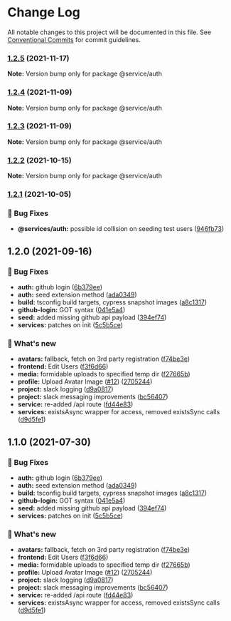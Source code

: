 # Change Log

All notable changes to this project will be documented in this file.
See [Conventional Commits](https://conventionalcommits.org) for commit guidelines.

### [1.2.5](https://github.com/furystack/multiverse/compare/@service/auth@1.2.4...@service/auth@1.2.5) (2021-11-17)

**Note:** Version bump only for package @service/auth






### [1.2.4](https://github.com/furystack/multiverse/compare/@service/auth@1.2.3...@service/auth@1.2.4) (2021-11-09)

**Note:** Version bump only for package @service/auth






### [1.2.3](https://github.com/furystack/multiverse/compare/@service/auth@1.2.2...@service/auth@1.2.3) (2021-11-09)

**Note:** Version bump only for package @service/auth






### [1.2.2](https://github.com/furystack/multiverse/compare/@service/auth@1.2.1...@service/auth@1.2.2) (2021-10-15)

**Note:** Version bump only for package @service/auth






### [1.2.1](https://github.com/furystack/multiverse/compare/@service/auth@1.2.0...@service/auth@1.2.1) (2021-10-05)


### 🐛 Bug Fixes

* **@services/auth:** possible id collision on seeding test users ([946fb73](https://github.com/furystack/multiverse/commit/946fb7358d20f3daee0776d38f953c7f1f1845f4))




## 1.2.0 (2021-09-16)


### 🐛 Bug Fixes

* **auth:** github login ([6b379ee](https://github.com/furystack/multiverse/commit/6b379eec7d2a58de14bcd1f71cf9c9e6cf1f87cb))
* **auth:** seed extension method ([ada0349](https://github.com/furystack/multiverse/commit/ada03496f7ed5a016f896f9f2091f89b172afdb6))
* **build:** tsconfig build targets, cypress snapshot images ([a8c1317](https://github.com/furystack/multiverse/commit/a8c1317c82b53751be6794cef6d5701c091da5cf))
* **github-login:** GOT syntax ([041e5a4](https://github.com/furystack/multiverse/commit/041e5a430eeb869d5a6e1589fe13d909a58dc102))
* **seed:** added missing github api payload ([394ef74](https://github.com/furystack/multiverse/commit/394ef74a47a3279a6ba4db252436456476a6d7f2))
* **services:** patches on init ([5c5b5ce](https://github.com/furystack/multiverse/commit/5c5b5ce5f27ce13a7f8f6995aedf1fcfa33ed5c9))


### 🚀 What's new

* **avatars:** fallback, fetch on 3rd party registration ([f74be3e](https://github.com/furystack/multiverse/commit/f74be3e57e2dbefef7abd5cb1383d5336a73e652))
* **frontend:** Edit Users ([f3f6d66](https://github.com/furystack/multiverse/commit/f3f6d662a619a53c4915a466e092545b2c4ac360))
* **media:** formidable uploads to specified temp dir ([f27665b](https://github.com/furystack/multiverse/commit/f27665b894d5e35083eda30bb11cdaa87589d64e))
* **profile:** Upload Avatar Image ([#12](https://github.com/furystack/multiverse/issues/12)) ([2705244](https://github.com/furystack/multiverse/commit/2705244f3670f46f2529adc61156c8593e14fd6a))
* **project:** slack logging ([d9a0817](https://github.com/furystack/multiverse/commit/d9a08174e29fe767f3c37747a4f962083748ba7c))
* **project:** slack messaging improvements ([bc56407](https://github.com/furystack/multiverse/commit/bc564075f2cefe984de0a37bd7cb043b7a3e0cbf))
* **service:** re-added /api route ([fd44e83](https://github.com/furystack/multiverse/commit/fd44e8335bf276e878424ee8c478e9681cc11e45))
* **services:** existsAsync wrapper for access, removed existsSync calls ([d9d5fe1](https://github.com/furystack/multiverse/commit/d9d5fe12a71b65cd7b9d73dedf1f438a6591b0b5))




## 1.1.0 (2021-07-30)


### 🐛 Bug Fixes

* **auth:** github login ([6b379ee](https://github.com/furystack/multiverse/commit/6b379eec7d2a58de14bcd1f71cf9c9e6cf1f87cb))
* **auth:** seed extension method ([ada0349](https://github.com/furystack/multiverse/commit/ada03496f7ed5a016f896f9f2091f89b172afdb6))
* **build:** tsconfig build targets, cypress snapshot images ([a8c1317](https://github.com/furystack/multiverse/commit/a8c1317c82b53751be6794cef6d5701c091da5cf))
* **github-login:** GOT syntax ([041e5a4](https://github.com/furystack/multiverse/commit/041e5a430eeb869d5a6e1589fe13d909a58dc102))
* **seed:** added missing github api payload ([394ef74](https://github.com/furystack/multiverse/commit/394ef74a47a3279a6ba4db252436456476a6d7f2))
* **services:** patches on init ([5c5b5ce](https://github.com/furystack/multiverse/commit/5c5b5ce5f27ce13a7f8f6995aedf1fcfa33ed5c9))


### 🚀 What's new

* **avatars:** fallback, fetch on 3rd party registration ([f74be3e](https://github.com/furystack/multiverse/commit/f74be3e57e2dbefef7abd5cb1383d5336a73e652))
* **frontend:** Edit Users ([f3f6d66](https://github.com/furystack/multiverse/commit/f3f6d662a619a53c4915a466e092545b2c4ac360))
* **media:** formidable uploads to specified temp dir ([f27665b](https://github.com/furystack/multiverse/commit/f27665b894d5e35083eda30bb11cdaa87589d64e))
* **profile:** Upload Avatar Image ([#12](https://github.com/furystack/multiverse/issues/12)) ([2705244](https://github.com/furystack/multiverse/commit/2705244f3670f46f2529adc61156c8593e14fd6a))
* **project:** slack logging ([d9a0817](https://github.com/furystack/multiverse/commit/d9a08174e29fe767f3c37747a4f962083748ba7c))
* **project:** slack messaging improvements ([bc56407](https://github.com/furystack/multiverse/commit/bc564075f2cefe984de0a37bd7cb043b7a3e0cbf))
* **service:** re-added /api route ([fd44e83](https://github.com/furystack/multiverse/commit/fd44e8335bf276e878424ee8c478e9681cc11e45))
* **services:** existsAsync wrapper for access, removed existsSync calls ([d9d5fe1](https://github.com/furystack/multiverse/commit/d9d5fe12a71b65cd7b9d73dedf1f438a6591b0b5))

